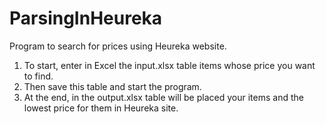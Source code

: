 # ParsingInHeureka
Program to search for prices using Heureka website.
1) To start, enter in Excel the input.xlsx table items whose price you want to find. 
2) Then save this table and start the program. 
3) At the end, in the output.xlsx table will be placed your items and the lowest price for them in Heureka site.
